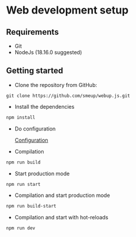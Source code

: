 # Web development setup

## Requirements

- Git
- NodeJs (18.16.0 suggested)

## Getting started

- Clone the repository from GitHub:

```
git clone https://github.com/smeup/webup.js.git
```

- Install the dependencies

```sh
npm install
```

- Do configuration

  [Configuration](WEB_CONFIGURATIONS.md)

- Compilation

```sh
npm run build
```

- Start production mode

```sh
npm run start
```

- Compilation and start production mode

```sh
npm run build-start
```

- Compilation and start with hot-reloads

```sh
npm run dev
```
